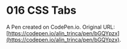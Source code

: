 # 016 CSS Tabs

A Pen created on CodePen.io. Original URL: [https://codepen.io/alin_trinca/pen/bGQYpzx](https://codepen.io/alin_trinca/pen/bGQYpzx).

